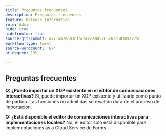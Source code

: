 ```yaml
---
title: Preguntas frecuentes
description: Preguntas frecuentes
feature: Release Information
role: Admin
hide: true
hidefromtoc: true
source-git-commit: a771aa7e683cfbcacc8a9d5765c63d50169a2756
workflow-type: tm+mt
source-wordcount: '67'
ht-degree: 13%

---
```



## Preguntas frecuentes

**Q: ¿Puedo importar un XDP existente en el editor de comunicaciones interactivas?**
Sí, puede importar un XDP existente y utilizarlo como punto de partida. Las funciones no admitidas se resaltan durante el proceso de importación.

**Q: ¿Está disponible el editor de comunicaciones interactivas para implementaciones locales?**
No, el editor solo está disponible para implementaciones as a Cloud Service de Forms.

